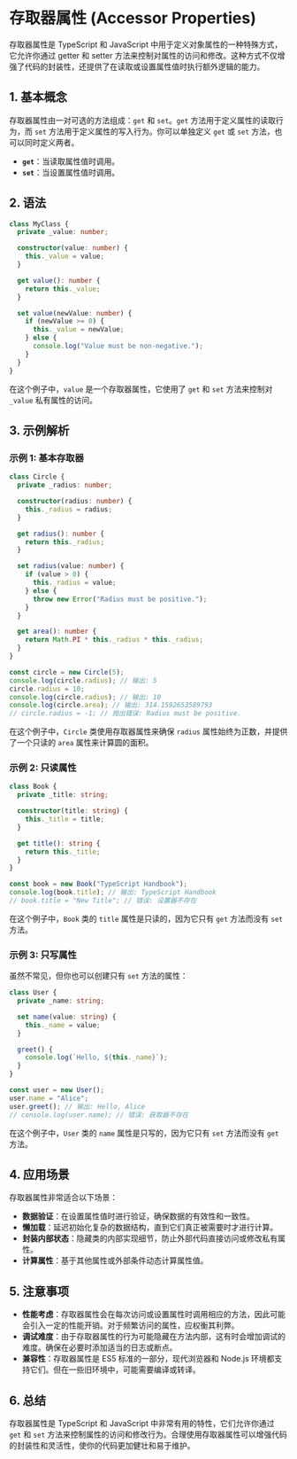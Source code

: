 # 存取器属性 (Accessor Properties)

存取器属性是 TypeScript 和 JavaScript 中用于定义对象属性的一种特殊方式，它允许你通过 getter 和 setter 方法来控制对属性的访问和修改。这种方式不仅增强了代码的封装性，还提供了在读取或设置属性值时执行额外逻辑的能力。

## 1. **基本概念**

存取器属性由一对可选的方法组成：`get` 和 `set`。`get` 方法用于定义属性的读取行为，而 `set` 方法用于定义属性的写入行为。你可以单独定义 `get` 或 `set` 方法，也可以同时定义两者。

- **`get`**：当读取属性值时调用。
- **`set`**：当设置属性值时调用。

## 2. **语法**

```typescript
class MyClass {
  private _value: number;

  constructor(value: number) {
    this._value = value;
  }

  get value(): number {
    return this._value;
  }

  set value(newValue: number) {
    if (newValue >= 0) {
      this._value = newValue;
    } else {
      console.log("Value must be non-negative.");
    }
  }
}
```

在这个例子中，`value` 是一个存取器属性，它使用了 `get` 和 `set` 方法来控制对 `_value` 私有属性的访问。

## 3. **示例解析**

### 示例 1: 基本存取器

```typescript
class Circle {
  private _radius: number;

  constructor(radius: number) {
    this._radius = radius;
  }

  get radius(): number {
    return this._radius;
  }

  set radius(value: number) {
    if (value > 0) {
      this._radius = value;
    } else {
      throw new Error("Radius must be positive.");
    }
  }

  get area(): number {
    return Math.PI * this._radius * this._radius;
  }
}

const circle = new Circle(5);
console.log(circle.radius); // 输出: 5
circle.radius = 10;
console.log(circle.radius); // 输出: 10
console.log(circle.area); // 输出: 314.1592653589793
// circle.radius = -1; // 抛出错误: Radius must be positive.
```

在这个例子中，`Circle` 类使用存取器属性来确保 `radius` 属性始终为正数，并提供了一个只读的 `area` 属性来计算圆的面积。

### 示例 2: 只读属性

```typescript
class Book {
  private _title: string;

  constructor(title: string) {
    this._title = title;
  }

  get title(): string {
    return this._title;
  }
}

const book = new Book("TypeScript Handbook");
console.log(book.title); // 输出: TypeScript Handbook
// book.title = "New Title"; // 错误: 设置器不存在
```

在这个例子中，`Book` 类的 `title` 属性是只读的，因为它只有 `get` 方法而没有 `set` 方法。

### 示例 3: 只写属性

虽然不常见，但你也可以创建只有 `set` 方法的属性：

```typescript
class User {
  private _name: string;

  set name(value: string) {
    this._name = value;
  }

  greet() {
    console.log(`Hello, ${this._name}`);
  }
}

const user = new User();
user.name = "Alice";
user.greet(); // 输出: Hello, Alice
// console.log(user.name); // 错误: 获取器不存在
```

在这个例子中，`User` 类的 `name` 属性是只写的，因为它只有 `set` 方法而没有 `get` 方法。

## 4. **应用场景**

存取器属性非常适合以下场景：

- **数据验证**：在设置属性值时进行验证，确保数据的有效性和一致性。
- **懒加载**：延迟初始化复杂的数据结构，直到它们真正被需要时才进行计算。
- **封装内部状态**：隐藏类的内部实现细节，防止外部代码直接访问或修改私有属性。
- **计算属性**：基于其他属性或外部条件动态计算属性值。

## 5. **注意事项**

- **性能考虑**：存取器属性会在每次访问或设置属性时调用相应的方法，因此可能会引入一定的性能开销。对于频繁访问的属性，应权衡其利弊。
- **调试难度**：由于存取器属性的行为可能隐藏在方法内部，这有时会增加调试的难度。确保在必要时添加适当的日志或断点。
- **兼容性**：存取器属性是 ES5 标准的一部分，现代浏览器和 Node.js 环境都支持它们。但在一些旧环境中，可能需要编译或转译。

## 6. **总结**

存取器属性是 TypeScript 和 JavaScript 中非常有用的特性，它们允许你通过 `get` 和 `set` 方法来控制属性的访问和修改行为。合理使用存取器属性可以增强代码的封装性和灵活性，使你的代码更加健壮和易于维护。
